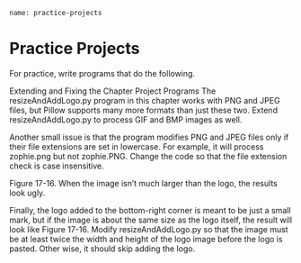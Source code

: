 ```ngMeta
name: practice-projects
```
# Practice Projects
For practice, write programs that do the following.

Extending and Fixing the Chapter Project Programs
The resizeAndAddLogo.py program in this chapter works with PNG and JPEG files, but Pillow supports many more formats than just these two. Extend resizeAndAddLogo.py to process GIF and BMP images as well.

Another small issue is that the program modifies PNG and JPEG files only if their file extensions are set in lowercase. For example, it will process zophie.png but not zophie.PNG. Change the code so that the file extension check is case insensitive.

<!-- ![image](assets/000080.jpg)
 -->
Figure 17-16. When the image isn’t much larger than the logo, the results look ugly.

Finally, the logo added to the bottom-right corner is meant to be just a small mark, but if the image is about the same size as the logo itself, the result will look like Figure 17-16. Modify resizeAndAddLogo.py so that the image must be at least twice the width and height of the logo image before the logo is pasted. Other wise, it should skip adding the logo.
